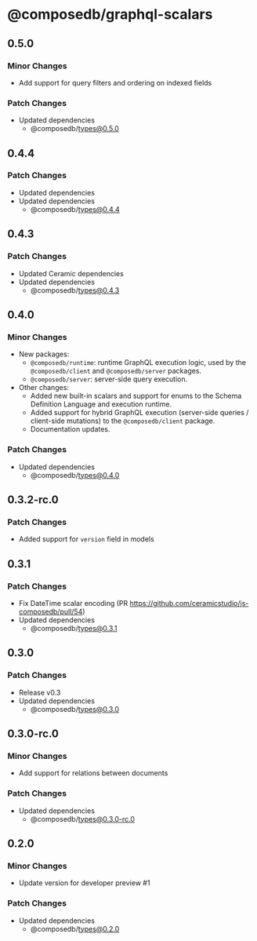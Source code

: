 # @composedb/graphql-scalars

## 0.5.0

### Minor Changes

- Add support for query filters and ordering on indexed fields

### Patch Changes

- Updated dependencies
  - @composedb/types@0.5.0

## 0.4.4

### Patch Changes

- Updated dependencies
- Updated dependencies
  - @composedb/types@0.4.4

## 0.4.3

### Patch Changes

- Updated Ceramic dependencies
- Updated dependencies
  - @composedb/types@0.4.3

## 0.4.0

### Minor Changes

- New packages:
  - `@composedb/runtime`: runtime GraphQL execution logic, used by the
    `@composedb/client` and `@composedb/server` packages.
  - `@composedb/server`: server-side query execution.
- Other changes:
  - Added new built-in scalars and support for enums to the Schema Definition
    Language and execution runtime.
  - Added support for hybrid GraphQL execution (server-side queries /
    client-side mutations) to the `@composedb/client` package.
  - Documentation updates.

### Patch Changes

- Updated dependencies
  - @composedb/types@0.4.0

## 0.3.2-rc.0

### Patch Changes

- Added support for `version` field in models

## 0.3.1

### Patch Changes

- Fix DateTime scalar encoding (PR
  https://github.com/ceramicstudio/js-composedb/pull/54)
- Updated dependencies
  - @composedb/types@0.3.1

## 0.3.0

### Patch Changes

- Release v0.3
- Updated dependencies
  - @composedb/types@0.3.0

## 0.3.0-rc.0

### Minor Changes

- Add support for relations between documents

### Patch Changes

- Updated dependencies
  - @composedb/types@0.3.0-rc.0

## 0.2.0

### Minor Changes

- Update version for developer preview #1

### Patch Changes

- Updated dependencies
  - @composedb/types@0.2.0
